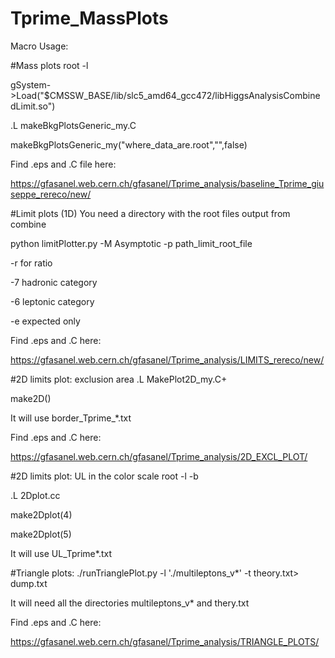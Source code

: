 # Tprime_MassPlots
Macro Usage:

#Mass plots
root -l

gSystem->Load("$CMSSW_BASE/lib/slc5_amd64_gcc472/libHiggsAnalysisCombinedLimit.so")

.L makeBkgPlotsGeneric_my.C

makeBkgPlotsGeneric_my("where_data_are.root","",false)

Find .eps and .C file here:

https://gfasanel.web.cern.ch/gfasanel/Tprime_analysis/baseline_Tprime_giuseppe_rereco/new/

#Limit plots (1D)
You need a directory with the root files output from combine

python limitPlotter.py -M Asymptotic -p path_limit_root_file

 -r for ratio 

 -7 hadronic category

 -6 leptonic category

 -e expected only

Find .eps and .C here:

https://gfasanel.web.cern.ch/gfasanel/Tprime_analysis/LIMITS_rereco/new/

#2D limits plot: exclusion area
.L MakePlot2D_my.C+

make2D()

It will use border_Tprime_*.txt

Find .eps and .C here:

https://gfasanel.web.cern.ch/gfasanel/Tprime_analysis/2D_EXCL_PLOT/

#2D limits plot: UL in the color scale
root -l -b

.L 2Dplot.cc

make2Dplot(4)

make2Dplot(5)

It will use UL_Tprime*.txt

#Triangle plots:
./runTrianglePlot.py -l './multileptons_v*' -t theory.txt> dump.txt

It will need all the directories multileptons_v* and thery.txt

Find .eps and .C here:

https://gfasanel.web.cern.ch/gfasanel/Tprime_analysis/TRIANGLE_PLOTS/
